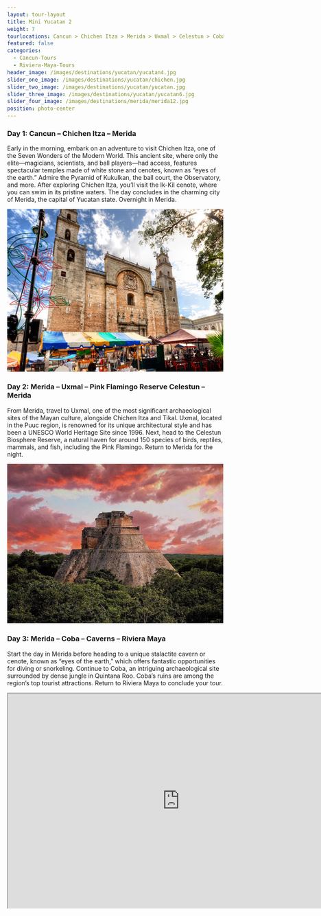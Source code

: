 ```yaml
---
layout: tour-layout
title: Mini Yucatan 2
weight: 7
tourlocations: Cancun > Chichen Itza > Merida > Uxmal > Celestun > Coba > Riviera Maya
featured: false
categories:
  - Cancun-Tours
  - Riviera-Maya-Tours
header_image: /images/destinations/yucatan/yucatan4.jpg
slider_one_image: /images/destinations/yucatan/chichen.jpg
slider_two_image: /images/destinations/yucatan/yucatan.jpg
slider_three_image: /images/destinations/yucatan/yucatan6.jpg
slider_four_image: /images/destinations/merida/merida12.jpg
position: photo-center
---
```


### Day 1: Cancun – Chichen Itza – Merida

Early in the morning, embark on an adventure to visit Chichen Itza, one of the Seven Wonders of the Modern World. This ancient site, where only the elite—magicians, scientists, and ball players—had access, features spectacular temples made of white stone and cenotes, known as “eyes of the earth.” Admire the Pyramid of Kukulkan, the ball court, the Observatory, and more. After exploring Chichen Itza, you’ll visit the Ik-Kil cenote, where you can swim in its pristine waters. The day concludes in the charming city of Merida, the capital of Yucatan state. Overnight in Merida.

![](/images/destinations/merida/merida10.jpg)

### Day 2: Merida – Uxmal – Pink Flamingo Reserve Celestun – Merida

From Merida, travel to Uxmal, one of the most significant archaeological sites of the Mayan culture, alongside Chichen Itza and Tikal. Uxmal, located in the Puuc region, is renowned for its unique architectural style and has been a UNESCO World Heritage Site since 1996. Next, head to the Celestun Biosphere Reserve, a natural haven for around 150 species of birds, reptiles, mammals, and fish, including the Pink Flamingo. Return to Merida for the night.

![](/images/destinations/yucatan/yucatan9.jpg)

### Day 3: Merida – Coba – Caverns – Riviera Maya

Start the day in Merida before heading to a unique stalactite cavern or cenote, known as “eyes of the earth,” which offers fantastic opportunities for diving or snorkeling. Continue to Coba, an intriguing archaeological site surrounded by dense jungle in Quintana Roo. Coba’s ruins are among the region’s top tourist attractions. Return to Riviera Maya to conclude your tour.

<div class="map-container">

<iframe src="https://www.google.com/maps/d/u/0/embed?mid=15Qr2HCRtGZEfjsdCC7SkCEOR1K9HBVg&amp;ehbc=2E312F&amp;noprof=1" width="800" height="500"></iframe>

</div>

&nbsp;